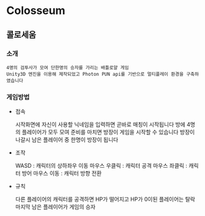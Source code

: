 # Colosseum
## 콜로세움
### 소개
	4명의 검투사가 모여 단한명의 승자를 가리는 배틀로얄 게임
	Unity3D 엔진을 이용해 제작되었고 Photon PUN api를 기반으로 멀티플레이 환경을 구축하였습니다
### 게임방법
 * 접속
 
	시작화면에 자신이 사용할 닉네임을 입력하면 곧바로 매칭이 시작됩니다
	방에 4명의 플레이어가 모두 모여 준비를 마치면 방장이 게임을 시작할 수 있습니다
	방장이 나갈시 남은 플레이어 중 한명이 방장이 됩니다
 * 조작
 
	WASD : 캐릭터의 상하좌우 이동
	마우스 우클릭 : 캐릭터 공격
	마우스 좌클릭 : 캐릭터 방어
	마우스 이동 : 캐릭터 방향 전환
 * 규칙
 
	다른 플레이어의 캐릭터를 공격하면 HP가 떨어지고 HP가 0이된 플레이어는 탈락
	마지막 남은 플레이어가 게임의 승자